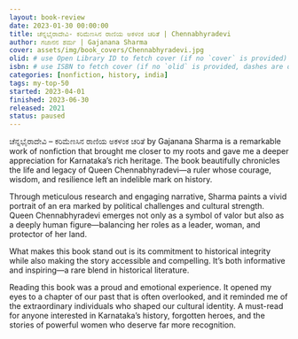```yaml
---
layout: book-review
date: 2023-01-30 00:00:00
title: ಚೆನ್ನಭೈರಾದೇವಿ- ಕರಿಮೆಣಸಿನ ರಾಣಿಯ ಅಕಳಂಕ ಚರಿತೆ | Chennabhyradevi
author: ಗಜಾನನ ಶರ್ಮ | Gajanana Sharma
cover: assets/img/book_covers/Chennabhyradevi.jpg
olid: # use Open Library ID to fetch cover (if no `cover` is provided)
isbn: # use ISBN to fetch cover (if no `olid` is provided, dashes are optional)
categories: [nonfiction, history, india]
tags: my-top-50
started: 2023-04-01
finished: 2023-06-30
released: 2021
status: paused
---
```


ಚೆನ್ನಭೈರಾದೇವಿ – ಕರಿಮೆಣಸಿನ ರಾಣಿಯ ಅಕಳಂಕ ಚರಿತೆ by Gajanana Sharma is a remarkable work of nonfiction that brought me closer to my roots and gave me a deeper appreciation for Karnataka’s rich heritage. The book beautifully chronicles the life and legacy of Queen Chennabhyradevi—a ruler whose courage, wisdom, and resilience left an indelible mark on history.

Through meticulous research and engaging narrative, Sharma paints a vivid portrait of an era marked by political challenges and cultural strength. Queen Chennabhyradevi emerges not only as a symbol of valor but also as a deeply human figure—balancing her roles as a leader, woman, and protector of her land.

What makes this book stand out is its commitment to historical integrity while also making the story accessible and compelling. It’s both informative and inspiring—a rare blend in historical literature.

Reading this book was a proud and emotional experience. It opened my eyes to a chapter of our past that is often overlooked, and it reminded me of the extraordinary individuals who shaped our cultural identity. A must-read for anyone interested in Karnataka’s history, forgotten heroes, and the stories of powerful women who deserve far more recognition.
